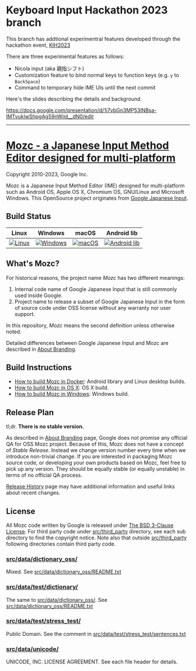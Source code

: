 # Keyboard Input Hackathon 2023 branch

This branch has addtional experimentral features developed through the hackathon
event, [KIH2023](https://k-i-hackathon.notion.site/Keyboard-Input-Hackathon-2023-1d0ac21fd70e4a78b46c39272ddb4acf)

There are three experimental features as follows:

* Nicola input (aka 親指シフト)
* Customization feature to bind normal keys to function keys (e.g. `y` to `BackSpace`)
* Command to temporary hide IME UIs until the next commit

Here's the slides describing the details and background.

https://docs.google.com/presentation/d/1i7vbGn3MP53lNBsa-lMTvukIwShpgAg59nWiid__dN0/edit

----

[Mozc - a Japanese Input Method Editor designed for multi-platform](https://github.com/google/mozc)
===================================

Copyright 2010-2023, Google Inc.

Mozc is a Japanese Input Method Editor (IME) designed for multi-platform such as
Android OS, Apple OS X, Chromium OS, GNU/Linux and Microsoft Windows.  This
OpenSource project originates from
[Google Japanese Input](http://www.google.com/intl/ja/ime/).

Build Status
------------

| Linux | Windows | macOS | Android lib |
|:-----:|:-------:|:-----:|:-----------:|
| [![Linux](https://github.com/google/mozc/actions/workflows/linux.yaml/badge.svg)](https://github.com/google/mozc/actions/workflows/linux.yaml) | [![Windows](https://github.com/google/mozc/actions/workflows/windows.yaml/badge.svg)](https://github.com/google/mozc/actions/workflows/windows.yaml) | [![macOS](https://github.com/google/mozc/actions/workflows/macos.yaml/badge.svg)](https://github.com/google/mozc/actions/workflows/macos.yaml) | [![Android lib](https://github.com/google/mozc/actions/workflows/android.yaml/badge.svg)](https://github.com/google/mozc/actions/workflows/android.yaml) |


What's Mozc?
------------
For historical reasons, the project name *Mozc* has two different meanings:

1. Internal code name of Google Japanese Input that is still commonly used
   inside Google.
2. Project name to release a subset of Google Japanese Input in the form of
   source code under OSS license without any warranty nor user support.

In this repository, *Mozc* means the second definition unless otherwise noted.

Detailed differences between Google Japanese Input and Mozc are described in [About Branding](docs/about_branding.md).

Build Instructions
------------------

* [How to build Mozc in Docker](docs/build_mozc_in_docker.md): Android library and Linux desktop builds.
* [How to build Mozc in OS X](docs/build_mozc_in_osx.md): OS X build.
* [How to build Mozc in Windows](docs/build_mozc_in_windows.md): Windows build.

Release Plan
------------

tl;dr. **There is no stable version.**

As described in [About Branding](docs/about_branding.md) page, Google does
not promise any official QA for OSS Mozc project.  Because of this,
Mozc does not have a concept of *Stable Release*.  Instead we change version
number every time when we introduce non-trivial change.  If you are
interested in packaging Mozc source code, or developing your own products
based on Mozc, feel free to pick up any version.  They should be equally
stable (or equally unstable) in terms of no official QA process.

[Release History](docs/release_history.md) page may have additional
information and useful links about recent changes.

License
-------

All Mozc code written by Google is released under
[The BSD 3-Clause License](http://opensource.org/licenses/BSD-3-Clause).
For third party code under [src/third_party](src/third_party) directory,
see each sub directory to find the copyright notice.  Note also that
outside [src/third_party](src/third_party) following directories contain
third party code.

### [src/data/dictionary_oss/](src/data/dictionary_oss)
Mixed.
See [src/data/dictionary_oss/README.txt](src/data/dictionary_oss/README.txt)

### [src/data/test/dictionary/](src/data/test/dictionary)
The same to [src/data/dictionary_oss/](src/data/dictionary_oss).
See [src/data/dictionary_oss/README.txt](src/data/dictionary_oss/README.txt)

### [src/data/test/stress_test/](src/data/test/stress_test)
Public Domain.  See the comment in
[src/data/test/stress_test/sentences.txt](src/data/test/stress_test/sentences.txt)

### [src/data/unicode/](src/data/unicode)
UNICODE, INC. LICENSE AGREEMENT.
See each file header for details.

